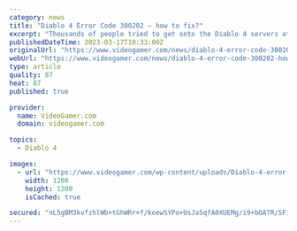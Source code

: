 ```yaml
---
category: news
title: "Diablo 4 Error Code 300202 – how to fix?"
excerpt: "Thousands of people tried to get onto the Diablo 4 servers at once, only to be met with the error code 300202. Amongst others (34202 & 315306), it’s clear that the ..."
publishedDateTime: 2023-03-17T10:33:00Z
originalUrl: "https://www.videogamer.com/news/diablo-4-error-code-300202-how-to-fix/"
webUrl: "https://www.videogamer.com/news/diablo-4-error-code-300202-how-to-fix/"
type: article
quality: 87
heat: 87
published: true

provider:
  name: VideoGamer.com
  domain: videogamer.com

topics:
  - Diablo 4

images:
  - url: "https://www.videogamer.com/wp-content/uploads/Diablo-4-error-code-300202.jpg"
    width: 1200
    height: 1200
    isCached: true

secured: "nL5gBM3kvfzhlWb+tGhWRr+f/koewSYPo+UsJaSqfA0XUEMg/i9+bOATR/SFisNTNlS5lYGwcDzdtUExq4QPNhCF839eP5J31Xf861PjKxSVB2c+mO/efz7+5Plnj9tsN6Q36mJ856OziSIy4+kHto0dslrcio49eRmCRF1XmLH7GueCxItCEPmny895nWv0hYTlR0SNs2vIprdd6RutGcPMxo1ROOXhFnU7sdmWsNyyQYUazB8YZ4gbiIUoz+Azw7hwuR6v1WCKzS7dl0+W5IGvaw1pVXPNTFQsBGLjn02SJWzbwSImKQyGmL5n/PFyeCal7l9tCaqmOWf1guhV3QP75bW3uvtr8RvK3IZp198=;pKdO/bP0Fmk61ftvAvXRQw=="
---
```


